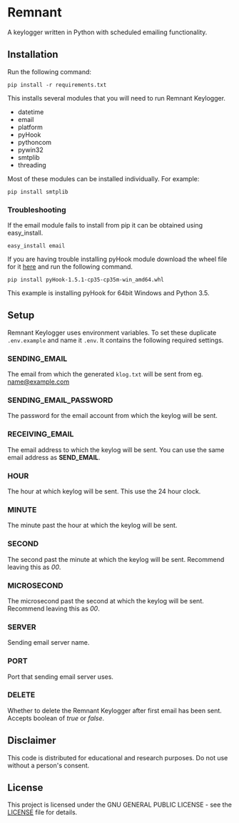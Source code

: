 # Remnant
A keylogger written in Python with scheduled emailing functionality.

## Installation

Run the following command:
```
pip install -r requirements.txt
```

This installs several modules that you will need to run Remnant Keylogger.

* datetime
* email
* platform
* pyHook
* pythoncom
* pywin32
* smtplib
* threading

Most of these modules can be installed individually. For example:

```
pip install smtplib
```

### Troubleshooting

If the email module fails to install from pip it can be obtained using easy_install.

```
easy_install email
```

If you are having trouble installing pyHook module download the wheel file for it [here](http://www.lfd.uci.edu/~gohlke/pythonlibs/#pyhook) and run the following command.

```
pip install pyHook‑1.5.1‑cp35‑cp35m‑win_amd64.whl
```
This example is installing pyHook for 64bit Windows and Python 3.5.

## Setup

Remnant Keylogger uses environment variables. To set these duplicate ```.env.example``` and name it ```.env```. It contains the following required settings.

### SENDING_EMAIL

The email from which the generated ```klog.txt``` will be sent from eg. name@example.com

### SENDING_EMAIL_PASSWORD

The password for the email account from which the keylog will be sent.

### RECEIVING_EMAIL

The email address to which the keylog will be sent. You can use the same email address as **SEND_EMAIL**.

### HOUR

The hour at which keylog will be sent. This use the 24 hour clock.

### MINUTE

The minute past the hour at which the keylog will be sent.

### SECOND

The second past the minute at which the keylog will be sent. Recommend leaving this as *00*.

### MICROSECOND

The microsecond past the second at which the keylog will be sent. Recommend leaving this as *00*.

### SERVER

Sending email server name.

### PORT

Port that sending email server uses.

### DELETE

Whether to delete the Remnant Keylogger after first email has been sent. Accepts boolean of *true* or *false*.


## Disclaimer
This code is distributed for educational and research purposes. Do not use without a person's consent.

## License
This project is licensed under the GNU GENERAL PUBLIC LICENSE - see the [LICENSE](LICENSE) file for details.
